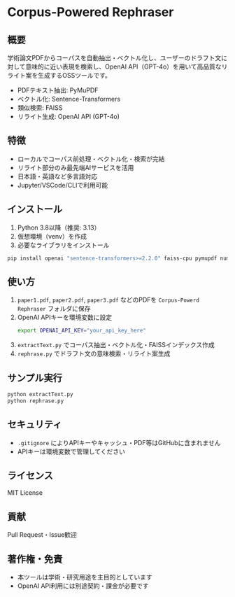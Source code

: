 # Corpus-Powered Rephraser

## 概要
学術論文PDFからコーパスを自動抽出・ベクトル化し、ユーザーのドラフト文に対して意味的に近い表現を検索し、OpenAI API（GPT-4o）を用いて高品質なリライト案を生成するOSSツールです。

- PDFテキスト抽出: PyMuPDF
- ベクトル化: Sentence-Transformers
- 類似検索: FAISS
- リライト生成: OpenAI API (GPT-4o)

## 特徴
- ローカルでコーパス前処理・ベクトル化・検索が完結
- リライト部分のみ最先端AIサービスを活用
- 日本語・英語など多言語対応
- Jupyter/VSCode/CLIで利用可能

## インストール
1. Python 3.8以降（推奨: 3.13）
2. 仮想環境（venv）を作成
3. 必要なライブラリをインストール

```bash
pip install openai "sentence-transformers>=2.2.0" faiss-cpu pymupdf numpy
```

## 使い方
1. `paper1.pdf`, `paper2.pdf`, `paper3.pdf` などのPDFを `Corpus-Powerd Rephraser` フォルダに保存
2. OpenAI APIキーを環境変数に設定
   ```bash
   export OPENAI_API_KEY="your_api_key_here"
   ```
3. `extractText.py` でコーパス抽出・ベクトル化・FAISSインデックス作成
4. `rephrase.py` でドラフト文の意味検索・リライト案生成

## サンプル実行
```bash
python extractText.py
python rephrase.py
```

## セキュリティ
- `.gitignore` によりAPIキーやキャッシュ・PDF等はGitHubに含まれません
- APIキーは環境変数で管理してください

## ライセンス
MIT License

## 貢献
Pull Request・Issue歓迎

## 著作権・免責
- 本ツールは学術・研究用途を主目的としています
- OpenAI API利用には別途契約・課金が必要です
